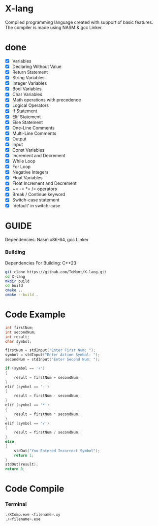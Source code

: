 # X-lang
Compiled programming language created with support of basic features.
The compiler is made using NASM & gcc Linker.

# done
- [X] Variables
- [X] Declaring Without Value
- [X] Return Statement
- [X] String Variables
- [X] Integer Variables
- [X] Bool Variables
- [X] Char Variables
- [X] Math operations with precedence
- [X] Logical Operators
- [X] If Statement
- [X] Elif Statement
- [X] Else Statement
- [X] One-Line Comments
- [X] Multi-Line Comments
- [X] Output
- [X] Input
- [X] Const Variables
- [X] Increment and Decrement
- [X] While Loop
- [X] For Loop
- [X] Negative Integers
- [X] Float Variables
- [X] Float Increment and Decrement
- [X] += -= *= /= operators
- [X] Break / Continue keyword
- [X] Switch-case statement
- [X] 'default' in switch-case

# GUIDE
Dependencies: Nasm x86-64, gcc Linker

### Building
Dependencies For Building: C++23
```bash
git clone https://github.com/TeMont/X-lang.git
cd X-lang
mkdir build
cd build
cmake ..
cmake --build .
```
# Code Example

```c
int firstNum;
int secondNum;
int result;
char symbol;

firstNum = stdInput("Enter First Num: ");
symbol = stdInput("Enter Action Symbol: ");
secondNum = stdInput("Enter Second Num: ");

if (symbol == '+')
{
    result = firstNum + secondNum;
}
elif (symbol == '-')
{
    result = firstNum - secondNum;
}
elif (symbol == '*')
{
    result = firstNum * secondNum;
}
elif (symbol == '/')
{
    result = firstNum / secondNum;
}
else
{
    stdOut("You Entered Incorrect Symbol");
    return 1;
}
stdOut(result);
return 0;
```

# Code Compile
### Terminal
```bash
./XComp.exe <filename>.xy
./<filename>.exe
```